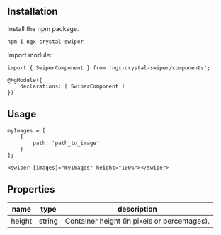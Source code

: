 ## Installation

Install the npm package.

    npm i ngx-crystal-swiper
        
Import module:

    import { SwiperComponent } from 'ngx-crystal-swiper/components';
 
	@NgModule({
	    declarations: [ SwiperComponent ]
	})

## Usage
    
	myImages = [
		{
			path: 'path_to_image'
		}
	];

	<swiper [images]="myImages" height="100%"></swiper> 

## Properties

| name             | type                                | description                                                               |
|------------------|-------------------------------------|---------------------------------------------------------------------------|
| height           | string                              | Container height (in pixels or percentages).                              |